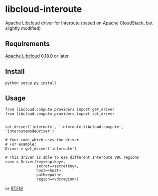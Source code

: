 # libcloud-interoute
Apache Libcloud driver for Interoute (based on Apache CloudStack, but slightly modified)

## Requirements

[Apache Libcloud](https://github.com/apache/libcloud/) 0.18.0 or later

## Install
```
python setup.py install
```

## Usage

```
from libcloud.compute.providers import get_driver
from libcloud.compute.providers import set_driver


set_driver('interoute', 'interoute.libcloud.compute', 'InterouteNodeDriver')

# Your code which uses the driver.
# For example:
Driver = get_driver('interoute')

# This driver is able to use different Interoute VDC regions
conn = Driver(key=<apikey>,
              secret=<secretkey>,
              host=<host>,
              path=<path>,
              region=<vdcregion>)
```
or [RTFM](https://libcloud.readthedocs.org/en/latest/other/registering-a-third-party-driver.html)

